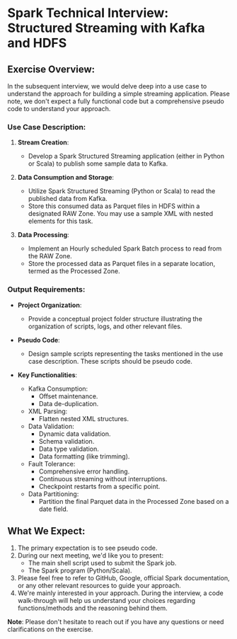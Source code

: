 # Spark Technical Interview: Structured Streaming with Kafka and HDFS

## Exercise Overview:
In the subsequent interview, we would delve deep into a use case to understand the approach for building a simple streaming application. Please note, we don't expect a fully functional code but a comprehensive pseudo code to understand your approach.

### Use Case Description:
1. **Stream Creation**:
   - Develop a Spark Structured Streaming application (either in Python or Scala) to publish some sample data to Kafka.
  
2. **Data Consumption and Storage**:
   - Utilize Spark Structured Streaming (Python or Scala) to read the published data from Kafka.
   - Store this consumed data as Parquet files in HDFS within a designated RAW Zone. You may use a sample XML with nested elements for this task.
  
3. **Data Processing**:
   - Implement an Hourly scheduled Spark Batch process to read from the RAW Zone.
   - Store the processed data as Parquet files in a separate location, termed as the Processed Zone.

### Output Requirements:
- **Project Organization**:
  - Provide a conceptual project folder structure illustrating the organization of scripts, logs, and other relevant files.
  
- **Pseudo Code**:
  - Design sample scripts representing the tasks mentioned in the use case description. These scripts should be pseudo code.
  
- **Key Functionalities**:
  - Kafka Consumption:
    - Offset maintenance.
    - Data de-duplication.
  - XML Parsing:
    - Flatten nested XML structures.
  - Data Validation:
    - Dynamic data validation.
    - Schema validation.
    - Data type validation.
    - Data formatting (like trimming).
  - Fault Tolerance:
    - Comprehensive error handling.
    - Continuous streaming without interruptions.
    - Checkpoint restarts from a specific point.
  - Data Partitioning:
    - Partition the final Parquet data in the Processed Zone based on a date field.

## What We Expect:
1. The primary expectation is to see pseudo code.
2. During our next meeting, we'd like you to present:
   - The main shell script used to submit the Spark job.
   - The Spark program (Python/Scala).
3. Please feel free to refer to GitHub, Google, official Spark documentation, or any other relevant resources to guide your approach.
4. We're mainly interested in your approach. During the interview, a code walk-through will help us understand your choices regarding functions/methods and the reasoning behind them.

**Note**: Please don't hesitate to reach out if you have any questions or need clarifications on the exercise.
